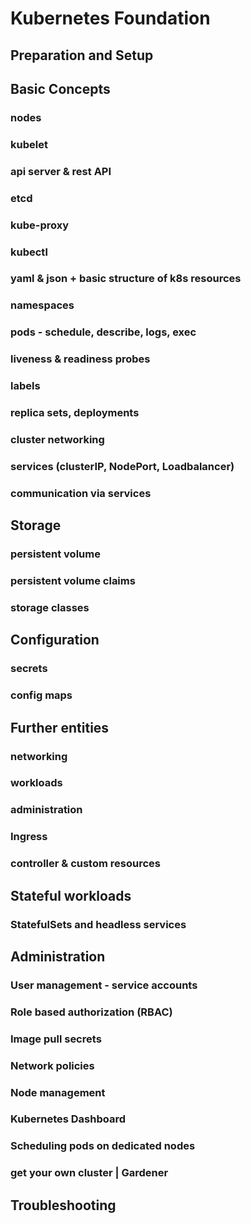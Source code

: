 # **Kubernetes Foundation**

## Preparation and Setup

## Basic Concepts
### nodes
### kubelet
### api server & rest API
### etcd
### kube-proxy
### kubectl
### yaml & json + basic structure of k8s resources
### namespaces
### pods - schedule, describe, logs, exec
### liveness & readiness probes
### labels
### replica sets, deployments
### cluster networking
### services (clusterIP, NodePort, Loadbalancer)
### communication via services



## Storage
### persistent volume
### persistent volume claims
### storage classes


## Configuration
### secrets
### config maps


## Further entities
### networking
### workloads
### administration
### Ingress
### controller & custom resources



## Stateful workloads
### StatefulSets and headless services



## Administration
### User management - service accounts
### Role based authorization (RBAC)
### Image pull secrets
### Network policies
### Node management
### Kubernetes Dashboard
### Scheduling pods on dedicated nodes
### get your own cluster | Gardener


## Troubleshooting





